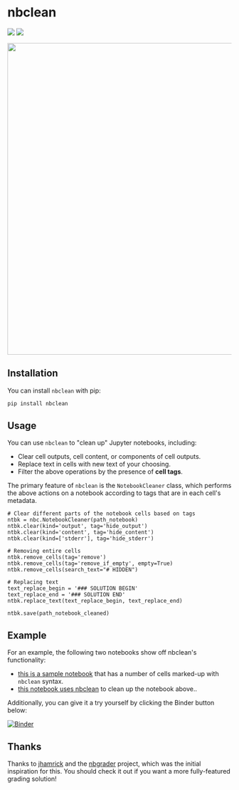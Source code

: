 # nbclean
[![](https://circleci.com/gh/jupyterhub/the-littlest-jupyterhub.svg?style=shield)](https://circleci.com/gh/choldgraf/nbclean)
[![](https://codecov.io/gh/jupyterhub/the-littlest-jupyterhub/branch/master/graph/badge.svg)](https://codecov.io/gh/choldgraf/nbclean)

<img src="doc/_static/images/demo.png" width=700px />


## Installation
You can install `nbclean` with pip:

```bash
pip install nbclean
```

## Usage

You can use `nbclean` to "clean up" Jupyter notebooks, including:

* Clear cell outputs, cell content, or components of cell outputs.
* Replace text in cells with new text of your choosing.
* Filter the above operations by the presence of **cell tags**.

The primary feature of `nbclean` is the `NotebookCleaner` class, which performs
the above actions on a notebook according to tags that are in each cell's
metadata.

```
# Clear different parts of the notebook cells based on tags
ntbk = nbc.NotebookCleaner(path_notebook)
ntbk.clear(kind='output', tag='hide_output')
ntbk.clear(kind='content', tag='hide_content')
ntbk.clear(kind=['stderr'], tag='hide_stderr')

# Removing entire cells
ntbk.remove_cells(tag='remove')
ntbk.remove_cells(tag='remove_if_empty', empty=True)
ntbk.remove_cells(search_text="# HIDDEN")

# Replacing text
text_replace_begin = '### SOLUTION BEGIN'
text_replace_end = '### SOLUTION END'
ntbk.replace_text(text_replace_begin, text_replace_end)

ntbk.save(path_notebook_cleaned)
```

## Example

For an example, the following two notebooks show off nbclean's functionality:

* [this is a sample notebook](examples/test_notebooks/test_notebook.ipynb) that has a number of
  cells marked-up with `nbclean` syntax.
* [this notebook uses nbclean](examples/modify_notebooks.ipynb) to clean up the notebook above..

Additionally, you can give it a try yourself by clicking the Binder button below:

[![Binder](https://mybinder.org/badge.svg)](https://mybinder.org/v2/gh/choldgraf/nbclean/master?filepath=examples%2Fmodify_notebooks.ipynb)

## Thanks

Thanks to [jhamrick](https://github.com/jhamrick) and the [nbgrader](https://github.com/jupyter/nbgrader) project, which was
the initial inspiration for this. You should check it out if you want a more fully-featured
grading solution!
